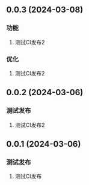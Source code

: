 ## 0.0.3 (2024-03-08)

### 功能
1. 测试CI发布2

### 优化
1. 测试CI发布2

## 0.0.2 (2024-03-06)

### 测试发布
1. 测试CI发布2

## 0.0.1 (2024-03-06)

### 测试发布
1. 测试CI发布

